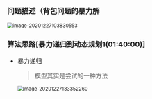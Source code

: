 ### 问题描述（背包问题的暴力解

<img src="https://i.loli.net/2021/01/09/PkReb5Fh1Zw3J2p.png" alt="image-20201227103830553" style="zoom:80%;" />

### 算法思路[暴力递归到动态规划1(01:40:00)]

- 暴力递归

  > 模型其实是尝试的一种方法
  
  <img src="https://i.loli.net/2021/01/09/ATe4pQOhYrmMEt3.png" alt="image-20201227133352260" style="zoom:80%;" />

  
  
  
  
  